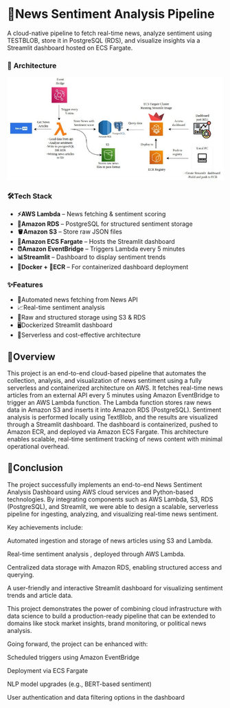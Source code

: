 # **🚀News Sentiment Analysis Pipeline**

A cloud-native pipeline to fetch real-time news, analyze sentiment using TESTBLOB, store it in PostgreSQL (RDS), and visualize insights via a Streamlit dashboard hosted on ECS Fargate.




### 🧱  **Architecture**

![Architecture Diagram](architecture.jpeg)




### 🛠️**Tech Stack**

- **⚡AWS Lambda** – News fetching & sentiment scoring  
- **🐘Amazon RDS** – PostgreSQL for structured sentiment storage  
- **🪣Amazon S3** – Store raw JSON files  
- **🚢Amazon ECS Fargate** – Hosts the Streamlit dashboard  
- **⏰Amazon EventBridge** – Triggers Lambda every 5 minutes  
- **📊Streamlit** – Dashboard to display sentiment trends  
- **🐳Docker + 🧰ECR** – For containerized dashboard deployment




### **✨Features**

- 🔄Automated news fetching from News API
- 📈Real-time sentiment analysis 
- 🧾Raw and structured storage using S3 & RDS  
- 🖥️Dockerized Streamlit dashboard  
- 💸Serverless and cost-effective architecture



## **📖Overview**

This project is an end-to-end cloud-based pipeline that automates the collection, analysis, and visualization of news sentiment using a fully serverless and containerized architecture on AWS. It fetches real-time news articles from an external API every 5 minutes using Amazon EventBridge to trigger an AWS Lambda function. The Lambda function stores raw news data in Amazon S3 and inserts it into Amazon RDS (PostgreSQL). Sentiment analysis is performed locally using TextBlob, and the results are visualized through a Streamlit dashboard. The dashboard is containerized, pushed to Amazon ECR, and deployed via Amazon ECS Fargate. This architecture enables scalable, real-time sentiment tracking of news content with minimal operational overhead.


## **📌Conclusion**
The project successfully implements an end-to-end News Sentiment Analysis Dashboard using AWS cloud services and Python-based technologies. By integrating components such as AWS Lambda, S3, RDS (PostgreSQL), and Streamlit, we were able to design a scalable, serverless pipeline for ingesting, analyzing, and visualizing real-time news sentiment.

Key achievements include:

Automated ingestion and storage of news articles using S3 and Lambda.

Real-time sentiment analysis , deployed through AWS Lambda.

Centralized data storage with Amazon RDS, enabling structured access and querying.

A user-friendly and interactive Streamlit dashboard for visualizing sentiment trends and article data.

This project demonstrates the power of combining cloud infrastructure with data science to build a production-ready pipeline that can be extended to domains like stock market insights, brand monitoring, or political news analysis.

Going forward, the project can be enhanced with:

Scheduled triggers using Amazon EventBridge

Deployment via ECS Fargate

NLP model upgrades (e.g., BERT-based sentiment)

User authentication and data filtering options in the dashboard


